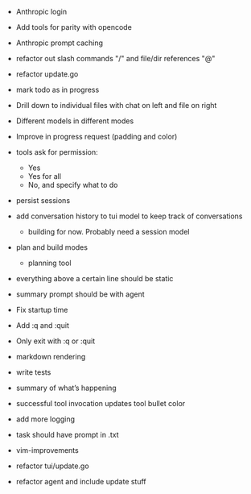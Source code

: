 - Anthropic login

- Add tools for parity with opencode

- Anthropic prompt caching

- refactor out slash commands "/" and file/dir references "@"
- refactor update.go

- mark todo as in progress

- Drill down to individual files with chat on left and file on right

- Different models in different modes

- Improve in progress request (padding and color)

- tools ask for permission:
   - Yes
   - Yes for all
   - No, and specify what to do

- persist sessions
- add conversation history to tui model to keep track of conversations
  - building for now. Probably need a session model

- plan and build modes
  - planning tool

- everything above a certain line should be static

- summary prompt should be with agent

- Fix startup time

- Add :q and :quit

- Only exit with :q or :quit

- markdown rendering

- write tests

- summary of what’s happening

- successful tool invocation updates tool bullet color

- add more logging

- task should have prompt in .txt

- vim-improvements

- refactor tui/update.go

- refactor agent and include update stuff
